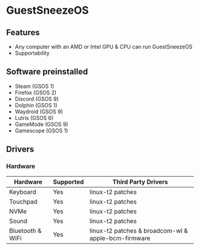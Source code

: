 # GuestSneezeOS
## Features
* Any computer with an AMD or Intel GPU & CPU can run GuestSneezeOS
* Supportability
## Software preinstalled
* Steam (GSOS 1)
* Firefox (GSOS 2)
* Discord (GSOS 9)
* Dolphin (GSOS 1)
* Waydroid (GSOS 9)
* Lutris (GSOS 6)
* GameMode (GSOS 9)
* Gamescope (GSOS 1)

## Drivers
### Hardware
| Hardware | Supported | Third Party Drivers |
|----------|-----------|---------------------|
| Keyboard | Yes       | linux-t2 patches
| Touchpad | Yes       | linux-t2 patches
| NVMe     | Yes       | linux-t2 patches
| Sound    | Yes       | linux-t2 patches
| Bluetooth & WiFi | Yes | linux-t2 patches & broadcom-wl & apple-bcm-firmware

